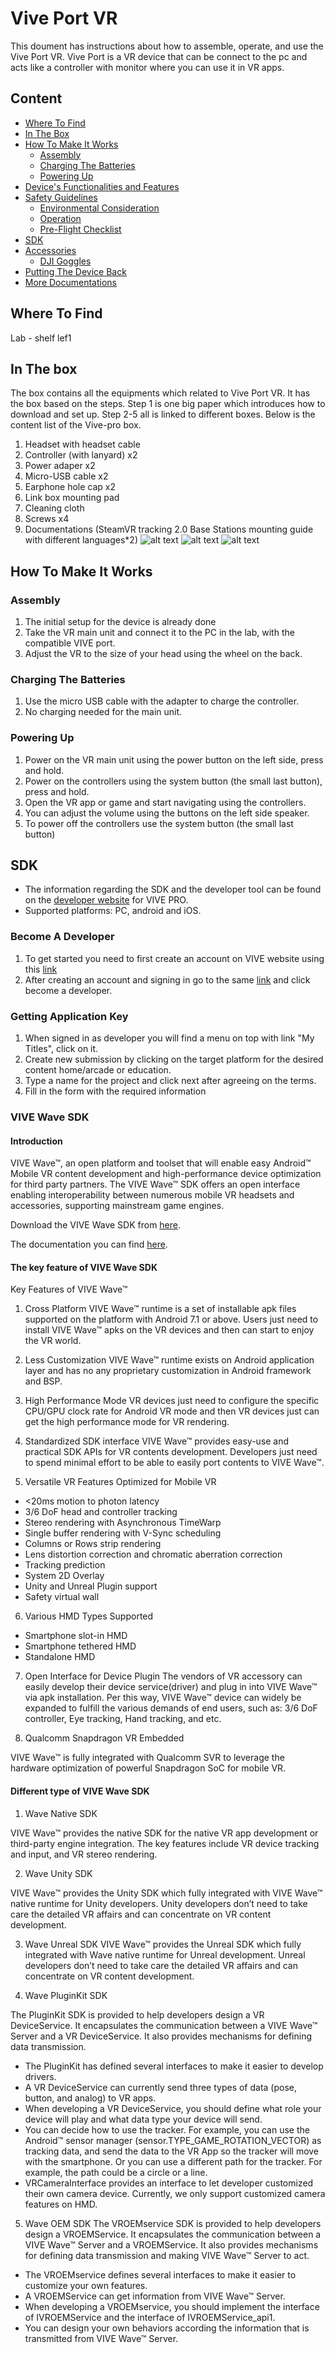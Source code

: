 # Vive Port VR

This doument has instructions about how to assemble, operate, and use the Vive Port VR.
Vive Port is a VR device that can be connect to the pc and acts like a controller with monitor where you can use it in VR apps.


## Content

* [Where To Find](#where-to-find)
* [In The Box](#in-the-box)
* [How To Make It Works](#how-to-make-it-works)
  * [Assembly](#assembly)
  * [Charging The Batteries](#charging-the-batteries)
  * [Powering Up](#powering-up)
* [Device's Functionalities and Features](#devices-functionalities-and-features)
* [Safety Guidelines](#safety-guidelines)
  * [Environmental Consideration](#environmental-consideration)
  * [Operation](#operation)
  * [Pre-Flight Checklist](pre-flight-checklist)
* [SDK](#sdk)
* [Accessories](#accessories)
  * [DJI Goggles](DJIGoggles)
* [Putting The Device Back](#putting-the-device-back)
* [More Documentations](more-documentations)


## Where To Find
Lab - shelf lef1

## In The box
The box contains all the equipments which related to Vive Port VR. It has the box based on the steps. Step 1 is one big paper which introduces how to download and set up. Step 2-5 all is linked to different boxes. Below is the content list of the Vive-pro box.
1. Headset with headset cable
2. Controller (with lanyard) x2
3. Power adaper x2
4. Micro-USB cable x2
5. Earphone hole cap x2
6. Link box mounting pad
7. Cleaning cloth
8. Screws x4
9. Documentations (SteamVR tracking 2.0 Base Stations mounting guide with different languages*2)
![alt text](/images/Box.jpg)
![alt text](/images/orderOfContent.jpg)
![alt text](/images/ContentDetails.jpg)

## How To Make It Works

### Assembly

1. The initial setup for the device is already done
2. Take the VR main unit and connect it to the PC in the lab, with the compatible VIVE port.
3. Adjust the VR to the size of your head using the wheel on the back.

### Charging The Batteries

1. Use the micro USB cable  with the adapter to charge the controller.
2. No charging needed for the main unit.

### Powering Up

1. Power on the VR main unit using the power button on the left side, press and hold.
2. Power on the controllers using the system button (the small last button), press and hold.
3. Open the VR app or game and start navigating using the controllers.
4. You can adjust the volume using the buttons on the left side speaker.
5. To power off the controllers use the system button (the small last button)

## SDK

* The information regarding the SDK and the developer tool can be found on the [developer website](https://developer.vive.com/us/) for VIVE PRO.
* Supported platforms: PC, android and iOS.


### Become A Developer
1. To get started you need to first create an account on VIVE website using this [link](https://developer.viveport.com/console?__woopraid=hMlphcsTYmDy&_ga=2.12836916.248110000.1562852303-399269017.1562852303)
2. After creating an account and signing in go to the same [link](https://developer.viveport.com/console?__woopraid=hMlphcsTYmDy&_ga=2.12836916.248110000.1562852303-399269017.1562852303) and click become a developer.

### Getting Application Key
1. When signed in as developer you will find a menu on top with link "My Titles", click on it.
2. Create new submission by clicking on the target platform for the desired content home/arcade or education.
3. Type a name for the project and click next after agreeing on the terms.
4. Fill in the form with the required information

### VIVE Wave SDK

#### Introduction
VIVE Wave™, an open platform and toolset that will enable easy Android™ Mobile VR content development and high-performance device optimization for third party partners. The VIVE Wave™ SDK offers an open interface enabling interoperability between numerous mobile VR headsets and accessories, supporting mainstream game engines.

Download the VIVE Wave SDK from [here](https://developer.vive.com/resources/knowledgebase/wave-sdk/).

The documentation you can find [here](https://hub.vive.com/en-US/profile/documents).

#### The key feature of VIVE Wave SDK
Key Features of VIVE Wave™
 1. Cross Platform
 VIVE Wave™ runtime is a set of installable apk files supported on the platform with Android 7.1 or above. Users just need to install VIVE Wave™ apks on the VR devices and then can start to enjoy the VR world.

 2. Less Customization
 VIVE Wave™ runtime exists on Android application layer and has no any proprietary customization in Android framework and BSP.

 3. High Performance Mode
 VR devices just need to configure the specific CPU/GPU clock rate for Android VR mode and then VR devices just can get the high performance mode for VR rendering.

 4. Standardized SDK interface
 VIVE Wave™ provides easy-use and practical SDK APIs for VR contents development. Developers just need to spend minimal effort to be able to easily port contents to VIVE Wave™.

 5. Versatile VR Features Optimized for Mobile VR
  * <20ms motion to photon latency
  * 3/6 DoF head and controller tracking
  * Stereo rendering with Asynchronous TimeWarp
  * Single buffer rendering with V-Sync scheduling
  * Columns or Rows strip rendering
  * Lens distortion correction and chromatic aberration correction
  * Tracking prediction
  * System 2D Overlay
  * Unity and Unreal Plugin support
  * Safety virtual wall

 6. Various HMD Types Supported
  - Smartphone slot-in HMD
  - Smartphone tethered HMD
  - Standalone HMD

 7. Open Interface for Device Plugin
  The vendors of VR accessory can easily develop their device service(driver) and plug in into VIVE Wave™ via apk installation. Per this way, VIVE Wave™ device can widely be expanded to fulfill the various demands of end users, such as: 3/6 DoF controller, Eye tracking, Hand tracking, and etc.

 8. Qualcomm Snapdragon VR Embedded

 VIVE Wave™ is fully integrated with Qualcomm SVR to leverage the hardware optimization of powerful Snapdragon SoC for mobile VR.

#### Different type of VIVE Wave SDK

1. Wave Native SDK

VIVE Wave™ provides the native SDK for the native VR app development or third-party engine integration. The key features include VR device tracking and input, and VR stereo rendering.

2. Wave Unity SDK

VIVE Wave™ provides the Unity SDK which fully integrated with VIVE Wave™ native runtime for Unity developers. Unity developers don’t need to take care the detailed VR affairs and can concentrate on VR content development.

3. Wave Unreal SDK
VIVE Wave™ provides the Unreal SDK which fully integrated with Wave native runtime for Unreal development. Unreal developers don’t need to take care the detailed VR affairs and can concentrate on VR content development.

4. Wave PluginKit SDK

The PluginKit SDK is provided to help developers design a VR DeviceService. It encapsulates the communication between a VIVE Wave™ Server and a VR DeviceService. It also provides mechanisms for defining data transmission.
 * The PluginKit has defined several interfaces to make it easier to develop drivers.
 * A VR DeviceService can currently send three types of data (pose, button, and analog) to VR apps.
 * When developing a VR DeviceService, you should define what role your device will play and what data type your device will send.
 * You can decide how to use the tracker. For example, you can use the Android™ sensor manager (sensor.TYPE_GAME_ROTATION_VECTOR) as tracking data, and send the data to the VR App so the tracker will move with the smartphone. Or you can use a different path for the tracker. For example, the path could be a circle or a line.
 * VRCameraInterface provides an interface to let developer customized their own camera device. Currently, we only support customized camera features on HMD.

5. Wave OEM SDK
The VROEMservice SDK is provided to help developers design a VROEMService. It encapsulates the communication between a VIVE Wave™ Server and a VROEMService. It also provides mechanisms for defining data transmission and making VIVE Wave™ Server to act.
 * The VROEMservice defines several interfaces to make it easier to customize your own features.
 * A VROEMService can get information from VIVE Wave™ Server.
 * When developing a VROEMservice, you should implement the interface of IVROEMService and the interface of IVROEMService_api1.
 * You can design your own behaviors according the information that is transmitted from VIVE Wave™ Server.

